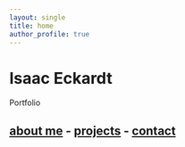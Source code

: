 ```yaml
---
layout: single
title: home
author_profile: true
---
```


# Isaac Eckardt
Portfolio

## [about me](about) - [projects](projects) - [contact](contact)
